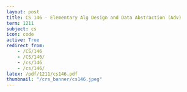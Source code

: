 ```yaml
---
layout: post
title: CS 146 - Elementary Alg Design and Data Abstraction (Adv)
term: 1211
subject: cs
icon: code
active: True
redirect_from:
    - /CS/146
    - /CS/146/
    - /cs/146
    - /cs/146/
latex: /pdf/1211/cs146.pdf
thumbnail: "/crs_banner/cs146.jpeg"
---
```

